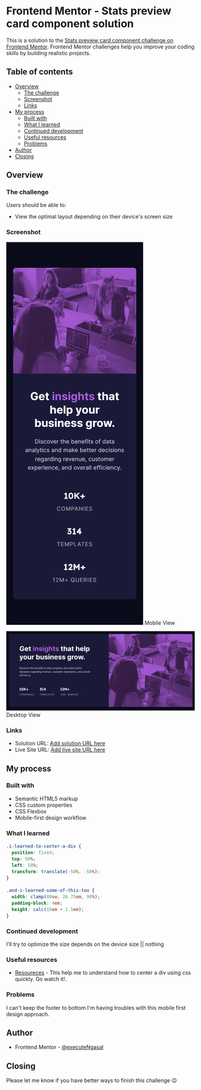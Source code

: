 # Frontend Mentor - Stats preview card component solution

This is a solution to the [Stats preview card component challenge on Frontend Mentor](https://www.frontendmentor.io/challenges/stats-preview-card-component-8JqbgoU62). Frontend Mentor challenges help you improve your coding skills by building realistic projects.

## Table of contents

- [Overview](#overview)
  - [The challenge](#the-challenge)
  - [Screenshot](#screenshot)
  - [Links](#links)
- [My process](#my-process)
  - [Built with](#built-with)
  - [What I learned](#what-i-learned)
  - [Continued development](#continued-development)
  - [Useful resources](#useful-resources)
  - [Problems](#problems)
- [Author](#author)
- [Closing](#closing)

## Overview

### The challenge

Users should be able to:

- View the optimal layout depending on their device's screen size

### Screenshot

![](./screenshot/mobile-view.png)
Mobile View

![](./screenshot/desktop-view.png)
Desktop View

### Links

- Solution URL: [Add solution URL here](https://your-solution-url.com)
- Live Site URL: [Add live site URL here](https://your-live-site-url.com)

## My process

### Built with

- Semantic HTML5 markup
- CSS custom properties
- CSS Flexbox
- Mobile-first design workflow

### What I learned

```css
.i-learned-to-center-a-div {
  position: fixed;
  top: 50%;
  left: 50%;
  transform: translate(-50%, -50%);
}

.and-i-learned-some-of-this-too {
  width: clamp(80vw, 26.75em, 90%);
  padding-block: 4em;
  height: calc(15em + 1.5em);
}
```

### Continued development

I'll try to optimize the size depends on the device size || nothing

### Useful resources

- [Resoureces](https://https://www.youtube.com/shorts/njdJeu95p6s) - This help me to understand how to center a div using css quickly. Go watch it!.

### Problems

I can't keep the footer to bottom
I'm having troubles with this mobile first design approach.

## Author

- Frontend Mentor - [@executeNgasal](https://frontendmentor.io/profile/executeNgasal)

## Closing

Please let me know if you have better ways to finish this challenge 😉

